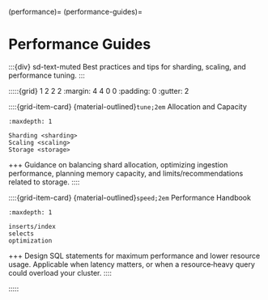 (performance)=
(performance-guides)=
# Performance Guides

:::{div} sd-text-muted
Best practices and tips for sharding, scaling, and performance tuning.
:::

:::::{grid} 1 2 2 2
:margin: 4 4 0 0
:padding: 0
:gutter: 2

::::{grid-item-card} {material-outlined}`tune;2em` Allocation and Capacity
```{toctree}
:maxdepth: 1

Sharding <sharding>
Scaling <scaling>
Storage <storage>
```
+++
Guidance on balancing shard allocation, optimizing ingestion performance,
planning memory capacity, and limits/recommendations related to storage.
::::

::::{grid-item-card} {material-outlined}`speed;2em` Performance Handbook
```{toctree}
:maxdepth: 1

inserts/index
selects
optimization
```
+++
Design SQL statements for maximum performance and lower resource usage.
Applicable when latency matters, or when a resource‑heavy query could
overload your cluster.
::::

:::::
